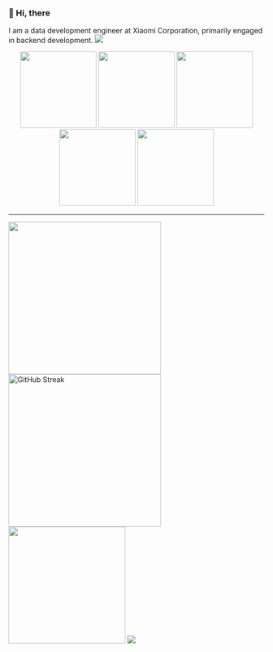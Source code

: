 ### 👋 Hi, there
I am a data development engineer at Xiaomi Corporation, primarily engaged in backend development.
![](https://cdn.jsdelivr.net/gh/islgl/img-hosting/imgs/banner.gif)

<div align="center">
    <img src="https://octodex.github.com/images/minion.png" width="150"/>
    <img src="https://octodex.github.com/images/spidertocat.png" width="150"/>
    <img src="https://octodex.github.com/images/daftpunktocat-thomas.gif" width="150"/>
    <img src="https://octodex.github.com/images/daftpunktocat-guy.gif" width="150"/>
    <img src="https://octodex.github.com/images/stormtroopocat.png" width="150"/>
</div>

---

<div>
    <img src="https://github-readme-stats.vercel.app/api?username=islgl&show_icons=true&hide_border=true&count_private=true" width="300">
    <img src="https://streak-stats.demolab.com?user=islgl&hide_border=true&date_format=%5BY.%5Dn.j" alt="GitHub Streak" width="300">
    <img src="https://github-readme-stats.vercel.app/api/top-langs/?username=islgl&layout=compact&hide_border=true&count_private=true" width="230">
    <img src="https://github-profile-trophy.vercel.app/?username=islgl&title=Joined2020&title=Commits&title=Experience&title=Repositories&title=Stars&title=Followers&title=Issues&title=PullRequest">
</div>

